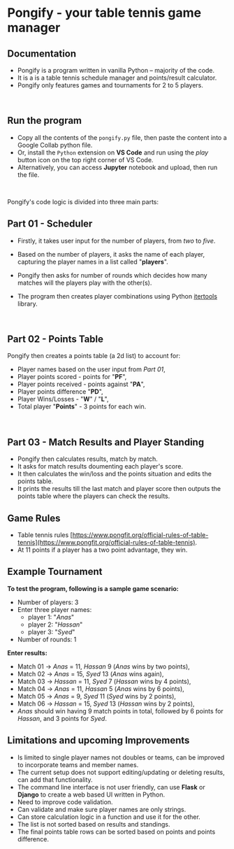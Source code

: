 # Pongify - your table tennis game manager

## Documentation

- Pongify is a program written in vanilla Python – majority of the code.
- It is a is a table tennis schedule manager and points/result calculator.
- Pongify only features games and tournaments for 2 to 5 players.
<br>

## Run the program

- Copy all the contents of the `pongify.py` file, then paste the content into a Google Collab python file.
- Or, install the `Python` extension on **VS Code** and run using the *play* button icon on the top right corner of VS Code.
- Alternatively, you can access **Jupyter** notebook and upload, then run the file.

<br>

Pongify's code logic is divided into three main parts:
## Part 01 - Scheduler
- Firstly, it takes user input for the number of players, from *two* to *five*.
- Based on the number of players, it asks the name of each player, capturing the player names in a list called "**players**".

- Pongify then asks for number of rounds which decides how many matches will the players play with the other(s).
- The program then creates player combinations using Python [itertools](https://docs.python.org/3/library/itertools.html) library.
<br>

## Part 02 - Points Table

Pongify then creates a points table (a 2d list) to account for:

- Player names based on the user input from *Part 01*,
- Player points scored - points for "**PF**",
- Player points received - points against "**PA**",
- Player points difference "**PD**",
- Player Wins/Losses - "**W**" / "**L**",
- Total player "**Points**" - 3 points for each win.
<br>

## Part 03 - Match Results and Player Standing

- Pongify then calculates results, match by match.
- It asks for match results doumenting each player's score.
- It then calculates the win/loss and the points situation and edits the points table.
- It prints the results till the last match and player score then outputs the points table where the players can check the results.

## Game Rules

- Table tennis rules [https://www.pongfit.org/official-rules-of-table-tennis](https://www.pongfit.org/official-rules-of-table-tennis).
- At 11 points if a player has a two point advantage, they win.

## Example Tournament

**To test the program, following is a sample game scenario:**

- Number of players: 3
- Enter three player names:
    - player 1: "*Anas*"
    - player 2: "*Hassan*"
    - player 3: "*Syed*"
- Number of rounds: 1

**Enter results:**

- Match 01 -> *Anas* = 11, *Hassan* 9 (*Anas* wins by two points),
- Match 02 -> *Anas* = 15, *Syed* 13 (*Anas* wins again),
- Match 03 -> *Hassan* = 11, *Syed* 7 (*Hassan* wins by 4 points),
- Match 04 -> *Anas* = 11, *Hassan* 5 (*Anas* wins by 6 points),
- Match 05 -> *Anas* = 9, *Syed* 11 (*Syed* wins by 2 points),
- Match 06 -> *Hassan* = 15, *Syed* 13 (*Hassan* wins by 2 points),
- *Anas* should win having 9 match points in total, followed by 6 points for *Hassan*, and 3 points for *Syed*.

## Limitations and upcoming Improvements

- Is limited to single player names not doubles or teams, can be improved to incorporate teams and member names.
- The current setup does not support editing/updating or deleting results, can add that functionality.
- The command line interface is not user friendly, can use **Flask** or **Django** to create a web based UI written in Python.
- Need to improve code validation.
- Can validate and make sure player names are only strings.
- Can store calculation logic in a function and use it for the other.
- The list is not sorted based on results and standings.
- The final points table rows can be sorted based on points and points difference.

